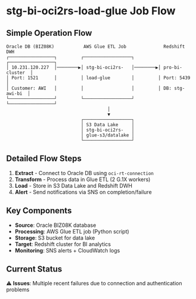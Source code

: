 # stg-bi-oci2rs-load-glue Job Flow

## Simple Operation Flow

```
Oracle DB (BIZ08K)           AWS Glue ETL Job              Redshift DWH
┌─────────────────┐         ┌──────────────────┐         ┌─────────────────┐
│ 10.231.120.227  │────────▶│ stg-bi-oci2rs-   │────────▶│ pro-bi-cluster  │
│ Port: 1521      │         │ load-glue        │         │ Port: 5439      │
│ Customer: AWI   │         │                  │         │ DB: stg-awi-bi  │
└─────────────────┘         └──────────────────┘         └─────────────────┘
                                      │
                                      ▼
                            ┌──────────────────┐
                            │ S3 Data Lake     │
                            │ stg-bi-oci2rs-   │
                            │ glue-s3/datalake │
                            └──────────────────┘
```

## Detailed Flow Steps

1. **Extract** - Connect to Oracle DB using `oci-rt-connection`
2. **Transform** - Process data in Glue ETL (2 G.1X workers)
3. **Load** - Store in S3 Data Lake and Redshift DWH
4. **Alert** - Send notifications via SNS on completion/failure

## Key Components

- **Source**: Oracle BIZ08K database
- **Processing**: AWS Glue ETL job (Python script)
- **Storage**: S3 bucket for data lake
- **Target**: Redshift cluster for BI analytics
- **Monitoring**: SNS alerts + CloudWatch logs

## Current Status
⚠️ **Issues**: Multiple recent failures due to connection and authentication problems
